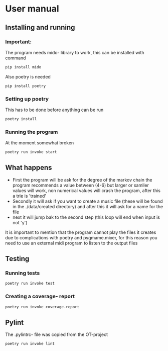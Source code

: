 # User manual

## Installing and running

### Important:

The program needs mido- library to work, this can be installed with command

```bash
pip install mido
```

Also poetry is needed 

```bash
pip install poetry
```

### Setting up poetry

This has to be done before anything can be run

```bash
poetry install
```

### Running the program
At the moment somewhat broken

```bash
poetry run invoke start
```

## What happens

- First the program will be ask for the degree of the markov chain the program recommends a value between (4-6) but larger or samller values will work, non numerical values will crash the program, after this a trie is 'trained'
- Secondly it will ask if you want to create a music file (these will be found in the ./data/created directory) and after this it will ask for a name for the file
- next it will jump bak to the second step (this loop will end when input is not 'y') 

It is important to mention that the program cannot play the files it creates due to complications with poetry and pygmame.mixer, for this reason you need to use an external midi program to listen to the output files

## Testing

### Running tests

```bash
poetry run invoke test
```

### Creating a coverage- report

```bash
poetry run invoke coverage-report
```

## Pylint

The .pylintrc- file was copied from the OT-project

```bash
poetry run invoke lint
```